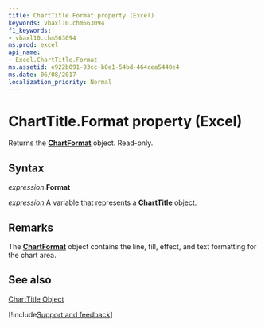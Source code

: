 ```yaml
---
title: ChartTitle.Format property (Excel)
keywords: vbaxl10.chm563094
f1_keywords:
- vbaxl10.chm563094
ms.prod: excel
api_name:
- Excel.ChartTitle.Format
ms.assetid: e922b091-93cc-b0e1-54bd-464cea5440e4
ms.date: 06/08/2017
localization_priority: Normal
---
```



# ChartTitle.Format property (Excel)

Returns the  **[ChartFormat](Excel.ChartFormat.md)** object. Read-only.


## Syntax

_expression_.**Format**

_expression_ A variable that represents a **[ChartTitle](Excel.ChartTitle(object).md)** object.


## Remarks

The  **[ChartFormat](Excel.ChartFormat.md)** object contains the line, fill, effect, and text formatting for the chart area.


## See also


[ChartTitle Object](Excel.ChartTitle(object).md)

[!include[Support and feedback](~/includes/feedback-boilerplate.md)]